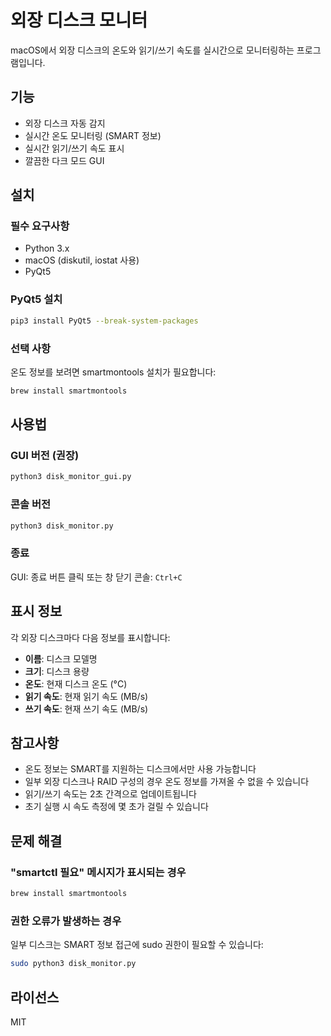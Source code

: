 # 외장 디스크 모니터

macOS에서 외장 디스크의 온도와 읽기/쓰기 속도를 실시간으로 모니터링하는 프로그램입니다.

## 기능

- 외장 디스크 자동 감지
- 실시간 온도 모니터링 (SMART 정보)
- 실시간 읽기/쓰기 속도 표시
- 깔끔한 다크 모드 GUI

## 설치

### 필수 요구사항

- Python 3.x
- macOS (diskutil, iostat 사용)
- PyQt5

### PyQt5 설치

```bash
pip3 install PyQt5 --break-system-packages
```

### 선택 사항

온도 정보를 보려면 smartmontools 설치가 필요합니다:

```bash
brew install smartmontools
```

## 사용법

### GUI 버전 (권장)

```bash
python3 disk_monitor_gui.py
```

### 콘솔 버전

```bash
python3 disk_monitor.py
```

### 종료

GUI: 종료 버튼 클릭 또는 창 닫기
콘솔: `Ctrl+C`

## 표시 정보

각 외장 디스크마다 다음 정보를 표시합니다:

- **이름**: 디스크 모델명
- **크기**: 디스크 용량
- **온도**: 현재 디스크 온도 (°C)
- **읽기 속도**: 현재 읽기 속도 (MB/s)
- **쓰기 속도**: 현재 쓰기 속도 (MB/s)

## 참고사항

- 온도 정보는 SMART를 지원하는 디스크에서만 사용 가능합니다
- 일부 외장 디스크나 RAID 구성의 경우 온도 정보를 가져올 수 없을 수 있습니다
- 읽기/쓰기 속도는 2초 간격으로 업데이트됩니다
- 초기 실행 시 속도 측정에 몇 초가 걸릴 수 있습니다

## 문제 해결

### "smartctl 필요" 메시지가 표시되는 경우

```bash
brew install smartmontools
```

### 권한 오류가 발생하는 경우

일부 디스크는 SMART 정보 접근에 sudo 권한이 필요할 수 있습니다:

```bash
sudo python3 disk_monitor.py
```

## 라이선스

MIT
